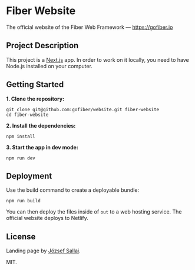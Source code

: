# Fiber Website

The official website of the Fiber Web Framework — https://gofiber.io

## Project Description

This project is a [Next.js](https://nextjs.org) app. In order to work on it locally,
you need to have Node.js installed on your computer.

## Getting Started

**1. Clone the repository:**

```
git clone git@github.com:gofiber/website.git fiber-website
cd fiber-website
```

**2. Install the dependencies:**

```
npm install
```

**3. Start the app in dev mode:**

```
npm run dev
```

## Deployment

Use the build command to create a deployable bundle:

```
npm run build
```

You can then deploy the files inside of `out` to a web hosting service. The
official website deploys to Netlify.

## License

Landing page by [József Sallai](https://github.com/jozsefsallai).

MIT.
